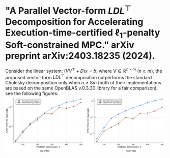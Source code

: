 # "A Parallel Vector-form $LDL^\top$ Decomposition for Accelerating Execution-time-certified $\ell_1$-penalty Soft-constrained MPC." arXiv preprint arXiv:2403.18235 (2024).
Consider the linear system: $(VV^\top + D)x=b$, where $V\in\mathbb{R}^{n\times m}$ ($n\geq m$), the proposed vector-form $LDL^\top$ decomposition outperforms the standard Cholesky decomposition only when $n\geq8m$ (both of their implementations are based on the same OpenBLAS v.0.3.30 library for a fair comparison), see the following figures:
![pipeline](vecLDL_vs_Chol.png)

